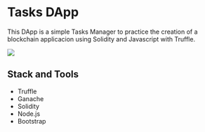 # Tasks DApp
This DApp is a simple Tasks Manager to practice the creation of a blockchain applicacion using Solidity and Javascript with Truffle.

![](https://github.com/FaztWeb/solidity-javascript-dtasks/blob/main/screenshot.png?raw=true)

## Stack and Tools
* Truffle
* Ganache
* Solidity
* Node.js
* Bootstrap
